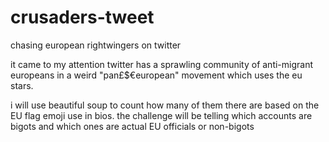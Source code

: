 # crusaders-tweet
chasing european rightwingers on twitter

it came to my attention twitter has a sprawling community of anti-migrant europeans in a weird "pan£$€european" movement which uses the eu stars.

i will use beautiful soup to count how many of them there are based on the EU flag emoji use in bios. the challenge will be telling which accounts are bigots and which ones are actual EU officials or non-bigots
